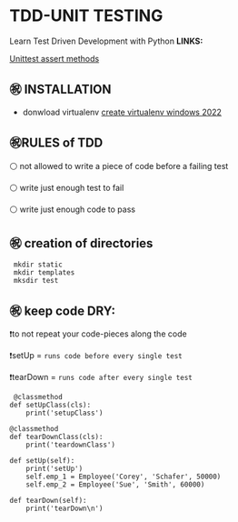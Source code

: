 # TDD-UNIT TESTING
Learn Test Driven Development with Python
**LINKS:**

[Unittest assert methods](https://docs.python.org/3/library/unittest.html#unittest.TestCase.debug)

## ㊗️ INSTALLATION
- donwload virtualenv [create virtualenv windows 2022](https://gist.github.com/ortizfram/f08ca70b8bf24ddd8eb13fd5b0649476)

## ㊗️RULES of TDD
⚪ not allowed to write a piece of code before a failing test 

⚪ write just enough test to fail 

⚪ write just enough code to pass 

## ㊗️ creation of directories
     mkdir static 
     mkdir templates
     mksdir test

## ㊗️ keep code DRY:
❗to not repeat your code-pieces along the code

❗setUp = `runs code before every single test`

❗tearDown = `runs code after every single test`

     @classmethod
    def setUpClass(cls):
        print('setupClass')

    @classmethod
    def tearDownClass(cls):
        print('teardownClass')

    def setUp(self):
        print('setUp')
        self.emp_1 = Employee('Corey', 'Schafer', 50000)
        self.emp_2 = Employee('Sue', 'Smith', 60000)

    def tearDown(self):
        print('tearDown\n')
